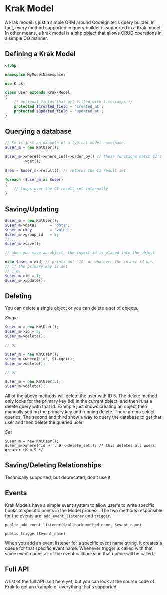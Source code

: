 # Krak Model

A krak model is just a simple ORM around CodeIgniter's query builder. In fact, every method supported in query builder is supported in a Krak model. In other means, a krak model is a php object that allows CRUD operations in a simple OO manner.

## Defining a Krak Model

````php
<?php

namespace MyModelNamespace;

use Krak;

class User extends Krak\Model
{
    /* optional fields that get filled with timestamps */
    protected $created_field = 'created_at';
    protected $updated_field = 'updated_at';
}
````

## Querying a database

````php
// Km is just an example of a typical model namespace.
$user_m = new Km\User();

$user_m->where()->where_in()->order_by() // these functions match CI's query builder methods exactly
        ->get(); 
        
$res = $user_m->result(); // returns the CI result set

foreach ($user_m as $user)
{
    // loops over the CI result set internally
}
````

## Saving/Updating

````php
$user_m = new Km\User();
$user_m->data1      = 'data';
$user_m->key        = 'value';
$user_m->group_id   = 5;
//...
$user_m->save();

// when you save an object, the insert id is placed into the object

echo $user_m->id; // prints out '10' or whatever the insert id was
// if the primary key is set
// i.e.
$user_m->id = 1;
$user_m->update();
````

## Deleting

You can delete a single object or you can delete a set of objects.

*Single*
````php
$user_m = new Km\User();
$user_m->id = 5;
$user_m->delete();

// or

$user_m = new Km\User();
$user_m->where('id', 5)->get();
$user_m->delete();

// or

$user_m = new Km\User(5);
$user_m->delete();
````

All of the above methods will delete the user with ID 5. The delete method only looks for the primary key (id) in the current object, and then runs a delete query with that id. Example just shows creating an object then manually setting the primary key and running delete. There are no select queries. The second and third show a way to query the database to get that user and then delete the queried user.

*Set*
````
$user_m = new Km\User();
$user_m->where('id > ', 9)->delete_set(); /* this deletes all users greater than 9 */
````

## Saving/Deleting Relationships

Technically supported, but deprecated, don't use it

## Events

Krak Models have a simple event system to allow user's to write specific hooks at specific points in the Model process. The two methods responsible for the events are: `add_event_listener` and `trigger`.

`public add_event_listener($callback_method_name, $event_name)`

`public trigger($event_name)`

When you add an event listener for a specific event name string, it creates a queue for that specific event name. Whenever trigger is called with that same event name, all of the event callbacks on that queue will be called.

## Full API

A list of the full API isn't here yet, but you can look at the source code of Krak to get an example of everything that's supported.

